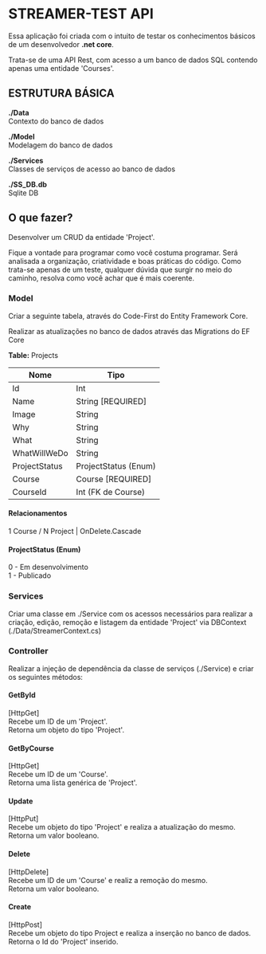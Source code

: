 # STREAMER-TEST API

Essa aplicação foi criada com o intuito de testar os conhecimentos básicos de um desenvolvedor **.net core**.

Trata-se de uma API Rest, com acesso a um banco de dados SQL contendo apenas uma entidade 'Courses'.

## ESTRUTURA BÁSICA
               
**./Data**  
Contexto do banco de dados                  

**./Model**  
Modelagem do banco de dados

**./Services**  
Classes de serviços de acesso ao banco de dados

**./SS_DB.db**  
Sqlite DB

## O que fazer?
Desenvolver um CRUD da entidade 'Project'.

Fique a vontade para programar como você costuma programar. Será analisada a organização, criatividade e boas práticas do código. Como trata-se apenas de um teste, qualquer dúvida que surgir no meio do caminho, resolva como você achar que é mais coerente.

### Model
Criar a seguinte tabela, através do Code-First do Entity Framework Core.

Realizar as atualizações no banco de dados através das Migrations do EF Core

**Table:** Projects

| **Nome**        | **Tipo**              |
|-----------------|-----------------------|
| Id              | Int                   |
| Name            | String [REQUIRED]     |
| Image           | String                |
| Why             | String                |
| What            | String                |
| WhatWillWeDo    | String                |
| ProjectStatus   | ProjectStatus (Enum)  |
| Course          | Course [REQUIRED]     |
| CourseId        | Int (FK de Course)    |

#### Relacionamentos  
1 Course / N Project | OnDelete.Cascade

#### ProjectStatus (Enum)
0 - Em desenvolvimento  
1 - Publicado

### Services
Criar uma classe em ./Service com os acessos necessários para realizar a criação, edição, remoção e listagem da entidade 'Project' via DBContext (./Data/StreamerContext.cs)

### Controller
Realizar a injeção de dependência da classe de serviços (./Service) e criar os seguintes métodos:

#### GetById
[HttpGet]  
Recebe um ID de um 'Project'.  
Retorna um objeto do tipo 'Project'.

#### GetByCourse
[HttpGet]  
Recebe um ID de um 'Course'.  
Retorna uma lista genérica de 'Project'.

#### Update
[HttpPut]  
Recebe um objeto do tipo 'Project' e realiza a atualização do mesmo.  
Retorna um valor booleano.

#### Delete
[HttpDelete]  
Recebe um ID de um 'Course' e realiz a remoção do mesmo.  
Retorna um valor booleano.

#### Create
[HttpPost]  
Recebe um objeto do tipo Project e realiza a inserção no banco de dados.
Retorna o Id do 'Project' inserido.

